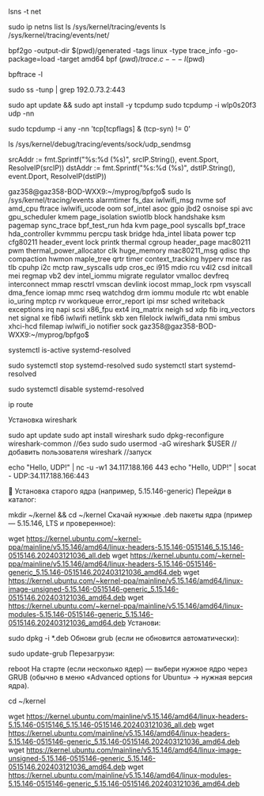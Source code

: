 lsns -t net


sudo ip netns list
ls /sys/kernel/tracing/events
ls /sys/kernel/tracing/events/net/




bpf2go -output-dir $(pwd)/generated -tags linux -type trace_info -go-package=load -target amd64 bpf $(pwd)/trace.c -- -I$(pwd)

bpftrace -l

sudo ss -tunp | grep 192.0.73.2:443


sudo apt update && sudo apt install -y tcpdump
sudo tcpdump -i wlp0s20f3 udp -nn

sudo tcpdump -i any -nn 'tcp[tcpflags] & (tcp-syn) != 0'

ls /sys/kernel/debug/tracing/events/sock/udp_sendmsg


srcAddr := fmt.Sprintf("%s:%d (%s)", srcIP.String(), event.Sport, ResolveIP(srcIP))
dstAddr := fmt.Sprintf("%s:%d (%s)", dstIP.String(), event.Dport, ResolveIP(dstIP))


gaz358@gaz358-BOD-WXX9:~/myprog/bpfgo$ sudo ls /sys/kernel/tracing/events
alarmtimer        fs_dax          iwlwifi_msg    nvme            sof
amd_cpu           ftrace          iwlwifi_ucode  oom             sof_intel
asoc              gpio            jbd2           osnoise         spi
avc               gpu_scheduler   kmem           page_isolation  swiotlb
block             handshake       ksm            pagemap         sync_trace
bpf_test_run      hda             kvm            page_pool       syscalls
bpf_trace         hda_controller  kvmmmu         percpu          task
bridge            hda_intel       libata         power           tcp
cfg80211          header_event    lock           printk          thermal
cgroup            header_page     mac80211       pwm             thermal_power_allocator
clk               huge_memory     mac80211_msg   qdisc           thp
compaction        hwmon           maple_tree     qrtr            timer
context_tracking  hyperv          mce            ras             tlb
cpuhp             i2c             mctp           raw_syscalls    udp
cros_ec           i915            mdio           rcu             v4l2
csd               initcall        mei            regmap          vb2
dev               intel_iommu     migrate        regulator       vmalloc
devfreq           interconnect    mmap           resctrl         vmscan
devlink           iocost          mmap_lock      rpm             vsyscall
dma_fence         iomap           mmc            rseq            watchdog
drm               iommu           module         rtc             wbt
enable            io_uring        mptcp          rv              workqueue
error_report      ipi             msr            sched           writeback
exceptions        irq             napi           scsi            x86_fpu
ext4              irq_matrix      neigh          sd              xdp
fib               irq_vectors     net            signal          xe
fib6              iwlwifi         netlink        skb             xen
filelock          iwlwifi_data    nmi            smbus           xhci-hcd
filemap           iwlwifi_io      notifier       sock
gaz358@gaz358-BOD-WXX9:~/myprog/bpfgo$ 


systemctl is-active systemd-resolved

sudo systemctl stop systemd-resolved
sudo systemctl start systemd-resolved

sudo systemctl disable systemd-resolved

ip route

Установка wireshark

sudo apt update
sudo apt install wireshark
sudo dpkg-reconfigure wireshark-common //без sudo
sudo usermod -aG wireshark $USER //добавить пользователя
wireshark //запуск

echo "Hello, UDP!" | nc -u -w1 34.117.188.166 443
echo "Hello, UDP!" | socat - UDP:34.117.188.166:443



🔽 Установка старого ядра (например, 5.15.146-generic)
Перейди в каталог:


mkdir ~/kernel && cd ~/kernel
Скачай нужные .deb пакеты ядра (пример — 5.15.146, LTS и проверенное):


wget https://kernel.ubuntu.com/~kernel-ppa/mainline/v5.15.146/amd64/linux-headers-5.15.146-0515146_5.15.146-0515146.202403121036_all.deb
wget https://kernel.ubuntu.com/~kernel-ppa/mainline/v5.15.146/amd64/linux-headers-5.15.146-0515146-generic_5.15.146-0515146.202403121036_amd64.deb
wget https://kernel.ubuntu.com/~kernel-ppa/mainline/v5.15.146/amd64/linux-image-unsigned-5.15.146-0515146-generic_5.15.146-0515146.202403121036_amd64.deb
wget https://kernel.ubuntu.com/~kernel-ppa/mainline/v5.15.146/amd64/linux-modules-5.15.146-0515146-generic_5.15.146-0515146.202403121036_amd64.deb
Установи:


sudo dpkg -i *.deb
Обнови grub (если не обновится автоматически):


sudo update-grub
Перезагрузи:


reboot
На старте (если несколько ядер) — выбери нужное ядро через GRUB (обычно в меню «Advanced options for Ubuntu» → нужная версия ядра).

cd ~/kernel

wget https://kernel.ubuntu.com/mainline/v5.15.146/amd64/linux-headers-5.15.146-0515146_5.15.146-0515146.202403121036_all.deb
wget https://kernel.ubuntu.com/mainline/v5.15.146/amd64/linux-headers-5.15.146-0515146-generic_5.15.146-0515146.202403121036_amd64.deb
wget https://kernel.ubuntu.com/mainline/v5.15.146/amd64/linux-image-unsigned-5.15.146-0515146-generic_5.15.146-0515146.202403121036_amd64.deb
wget https://kernel.ubuntu.com/mainline/v5.15.146/amd64/linux-modules-5.15.146-0515146-generic_5.15.146-0515146.202403121036_amd64.deb




